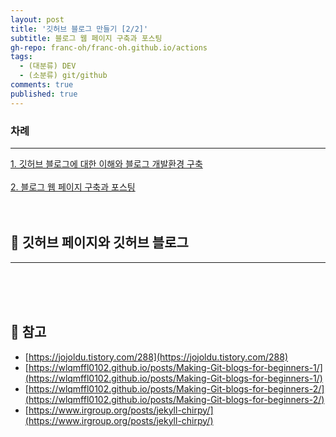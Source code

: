 ```yaml
---
layout: post
title: '깃허브 블로그 만들기 [2/2]'
subtitle: 블로그 웹 페이지 구축과 포스팅
gh-repo: franc-oh/franc-oh.github.io/actions
tags:
  - (대분류) DEV
  - (소분류) git/github
comments: true
published: true
---
```


### 차례

---
[1. 깃허브 블로그에 대한 이해와 블로그 개발환경 구축](/_posts/dev/2022-11-14-make-github-blog-1.md)
<br><br>
[2. 블로그 웹 페이지 구축과 포스팅](/_posts/dev/2022-11-16-make-github-blog-2.md)
<br><br><br>
## 📖 깃허브 페이지와 깃허브 블로그

---

<br><br><br>
## 🔎 참고
- [https://jojoldu.tistory.com/288](https://jojoldu.tistory.com/288)
- [https://wlqmffl0102.github.io/posts/Making-Git-blogs-for-beginners-1/](https://wlqmffl0102.github.io/posts/Making-Git-blogs-for-beginners-1/)
- [https://wlqmffl0102.github.io/posts/Making-Git-blogs-for-beginners-2/](https://wlqmffl0102.github.io/posts/Making-Git-blogs-for-beginners-2/)
- [https://www.irgroup.org/posts/jekyll-chirpy/](https://www.irgroup.org/posts/jekyll-chirpy/)
<br><br><br>
